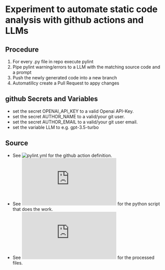 # Experiment to automate static code analysis with github actions and LLMs
## Procedure
1. For every .py file in repo execute pylint
2. Pipe pylint warning/errors to a LLM with the matching source code and a prompt
3. Push the newly generated code into a new branch
4. Automatillcy create a Pull Request to appy changes

## github Secrets and Variables
- set the secret OPENAI_API_KEY to a valid Openai API-Key.
- set the secret AUTHOR_NAME to a valid/your git user.
- set the secret AUTHOR_EMAIL to a valid/your git user email.
- set the variable LLM to e.g. gpt-3.5-turbo

## Source
- See ![pylint.yml](https://github.com/krauhen/pylint_actions/blob/main/.github/workflows/pylint.yml) for the github action definition.
- See ![do_linting.py](https://github.com/krauhen/pylint_actions/blob/main/.github/workflows/do_linting.py) for the python script that does the work.
- See ![.pylint_whitelist.txt](https://github.com/krauhen/pylint_actions/blob/main/.github/workflows/.pylint_whitelist.txt) for the processed files.
